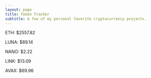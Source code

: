 ```yaml
---
layout: page
title: Token Tracker
subtitle: A few of my personal favorite cryptocurrency projects.
---
```


<!--BEGINCRYPTOINPUT-->
ETH: $2557.82

LUNA: $89.14

NANO: $2.22

LINK: $13.09

AVAX: $69.96

<!--ENDCRYPTOINPUT-->
